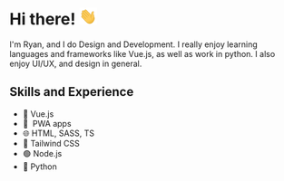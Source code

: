 # Hi there! <img src="./wave.gif" alt="👋" height="30">

I'm Ryan, and I do Design and Development. I really enjoy learning languages and frameworks like Vue.js, as well as work in python. I also enjoy UI/UX, and design in general.

## Skills and Experience

* 💪 Vue.js
* 📱&nbsp; PWA apps
* 🌐 HTML, SASS, TS
* 🌈 Tailwind CSS
* 🟢 Node.js
* 🐍 Python

<!-- 
## Examples of Work

> currently only private projects
 -->

